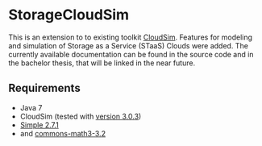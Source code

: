 StorageCloudSim
===============

This is an extension to to existing toolkit [CloudSim](http://code.google.com/p/cloudsim/). Features for modeling and simulation of Storage as a Service (STaaS) Clouds were added. The currently available documentation can be found in the source code and in the bachelor thesis, that will be linked in the near future.

Requirements
------------
* Java 7
* CloudSim (tested with [version 3.0.3](http://code.google.com/p/cloudsim/downloads/list))
* [Simple 2.7.1](http://simple.sourceforge.net/download.php)
* and [commons-math3-3.2](http://commons.apache.org/proper/commons-math/download_math.cgi)
